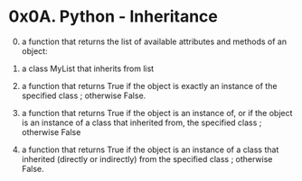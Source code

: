 # 0x0A. Python - Inheritance
0. a function that returns the list of available attributes and methods of
   an object:
1. a class MyList that inherits from list

2. a function that returns True if the object is exactly an instance of the
   specified class ; otherwise False.

3. a function that returns True if the object is an instance of, or if
   the object is an instance of a class that inherited from, the specified class
   ; otherwise False

4. a function that returns True if the object is an instance of a class
   that inherited (directly or indirectly) from the specified class
   ; otherwise False.